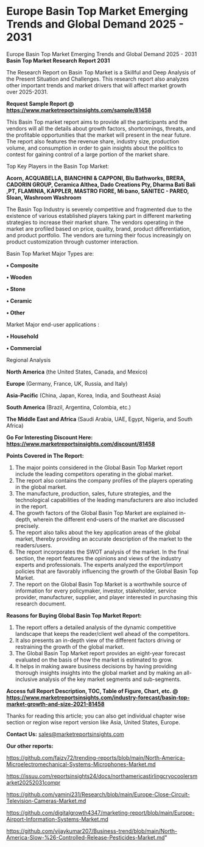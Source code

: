 # Europe Basin Top Market Emerging Trends and Global Demand 2025 - 2031
Europe Basin Top Market Emerging Trends and Global Demand 2025 - 2031
<strong>Basin Top Market Research Report 2031</strong>

The Research Report on Basin Top Market is a Skillful and Deep Analysis of the Present Situation and Challenges. This research report also analyzes other important trends and market drivers that will affect market growth over 2025-2031.

<strong>Request Sample Report @ <a href=https://www.marketreportsinsights.com/sample/81458>https://www.marketreportsinsights.com/sample/81458</a></strong>

This Basin Top market report aims to provide all the participants and the vendors will all the details about growth factors, shortcomings, threats, and the profitable opportunities that the market will present in the near future. The report also features the revenue share, industry size, production volume, and consumption in order to gain insights about the politics to contest for gaining control of a large portion of the market share.

Top Key Players in the Basin Top Market:

<strong>Acorn, ACQUABELLA, BIANCHINI & CAPPONI, Blu Bathworks, BRERA, CADORIN GROUP, Ceramica Althea, Dado Creations Pty, Dharma Bati Bali ,PT, FLAMINIA, KAPPLER, MASTRO FIORE, Mi bano, SANITEC - PAREO, Sloan, Washroom Washroom</strong>

The Basin Top Industry is severely competitive and fragmented due to the existence of various established players taking part in different marketing strategies to increase their market share. The vendors operating in the market are profiled based on price, quality, brand, product differentiation, and product portfolio. The vendors are turning their focus increasingly on product customization through customer interaction.

Basin Top Market Major Types are:

<strong>• Composite

• Wooden

• Stone

• Ceramic

• Other</strong>

Market Major end-user applications :

<strong>• Household

• Commercial</strong>

Regional Analysis

</u><strong><b>North America</b></strong> (the United States, Canada, and Mexico)

<strong><b>Europe </b></strong>(Germany, France, UK, Russia, and Italy)

<strong><b>Asia-Pacific</b></strong> (China, Japan, Korea, India, and Southeast Asia)

<strong><b>South America</b></strong> (Brazil, Argentina, Colombia, etc.)

<strong><b>The Middle East and Africa</b></strong> (Saudi Arabia, UAE, Egypt, Nigeria, and South Africa)

<strong>Go For Interesting Discount Here: <a href=https://www.marketreportsinsights.com/discount/81458>https://www.marketreportsinsights.com/discount/81458</a></strong>

<strong>Points Covered in The Report:</strong>
<ol>
  <li>The major points considered in the Global Basin Top Market report include the leading competitors operating in the global market.</li>
  <li>The report also contains the company profiles of the players operating in the global market.</li>
  <li>The manufacture, production, sales, future strategies, and the technological capabilities of the leading manufacturers are also included in the report.</li>
  <li>The growth factors of the Global Basin Top Market are explained in-depth, wherein the different end-users of the market are discussed precisely.</li>
  <li>The report also talks about the key application areas of the global market, thereby providing an accurate description of the market to the readers/users.</li>
  <li>The report incorporates the SWOT analysis of the market. In the final section, the report features the opinions and views of the industry experts and professionals. The experts analyzed the export/import policies that are favorably influencing the growth of the Global Basin Top Market.</li>
  <li>The report on the Global Basin Top Market is a worthwhile source of information for every policymaker, investor, stakeholder, service provider, manufacturer, supplier, and player interested in purchasing this research document.</li>
</ol>
<strong>Reasons for Buying Global Basin Top Market Report:</strong>

<ol>
  <li>The report offers a detailed analysis of the dynamic competitive landscape that keeps the reader/client well ahead of the competitors.</li>
  <li>It also presents an in-depth view of the different factors driving or restraining the growth of the global market.</li>
  <li>The Global Basin Top Market report provides an eight-year forecast evaluated on the basis of how the market is estimated to grow.</li>
  <li>It helps in making aware business decisions by having providing thorough insights insights into the global market and by making an all-inclusive analysis of the key market segments and sub-segments.</li>
</ol>
<strong>Access full Report Description, TOC, Table of Figure, Chart, etc. @ <a href=https://www.marketreportsinsights.com/industry-forecast/basin-top-market-growth-and-size-2021-81458>https://www.marketreportsinsights.com/industry-forecast/basin-top-market-growth-and-size-2021-81458</a></strong>


Thanks for reading this article; you can also get individual chapter wise section or region wise report version like Asia, United States, Europe.

<strong>Contact Us:</strong>
sales@marketreportsinsights.com

<strong>Our other reports:</strong>

<a href=https://github.com/faizy72/trending-reports/blob/main/North-America-Microelectromechanical-Systems-Microphones-Market.md>https://github.com/faizy72/trending-reports/blob/main/North-America-Microelectromechanical-Systems-Microphones-Market.md</a>

<a href=https://issuu.com/reportsinsights24/docs/northamericastirlingcryocoolersmarket20252031compr>https://issuu.com/reportsinsights24/docs/northamericastirlingcryocoolersmarket20252031compr</a>

<a href=https://github.com/yamini231/Research/blob/main/Europe-Close-Circuit-Television-Cameras-Market.md>https://github.com/yamini231/Research/blob/main/Europe-Close-Circuit-Television-Cameras-Market.md</a>

<a href=https://github.com/digitalgrowth4347/marketing-report/blob/main/Europe-Airport-Information-Systems-Market.md>https://github.com/digitalgrowth4347/marketing-report/blob/main/Europe-Airport-Information-Systems-Market.md</a>

<a href=https://github.com/vijaykumar207/Business-trend/blob/main/North-America-Slow-%26-Controlled-Release-Pesticides-Market.md>https://github.com/vijaykumar207/Business-trend/blob/main/North-America-Slow-%26-Controlled-Release-Pesticides-Market.md</a>"

